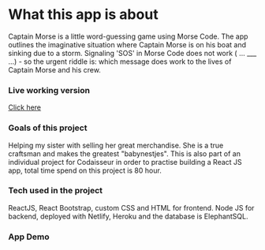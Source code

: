 # What this app is about
Captain Morse is a little word-guessing game using Morse Code. The app outlines the imaginative situation where Captain Morse is on his boat and sinking due to a storm. Signaling 'SOS' in Morse Code does not work ( ... ___ ...) - so the urgent riddle is: which message does work to the lives of Captain Morse and his crew.

### Live working version
[Click here](https://suusje-pluusje.netlify.app)

### Goals of this project
Helping my sister with selling her great merchandise. She is a true craftsman and makes the greatest "babynestjes".
This is also part of an individual project for Codaisseur in order to practise building a React JS app, total time spend on this project is 80 hour.

### Tech used in the project
ReactJS, React Bootstrap, custom CSS and HTML for frontend. Node JS for backend, deployed with Netlify, Heroku and the database is ElephantSQL.

### App Demo



